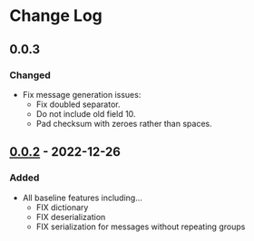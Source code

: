 # Change Log

## 0.0.3
### Changed
- Fix message generation issues:
	- Fix doubled separator.
	- Do not include old field 10.
	- Pad checksum with zeroes rather than spaces.

## [0.0.2] - 2022-12-26
### Added
- All baseline features including...
	- FIX dictionary
	- FIX deserialization
	- FIX serialization for messages without repeating groups

[0.0.2]: https://github.com/AgalmicVentures/HumanTime/releases/tag/0.0.2
